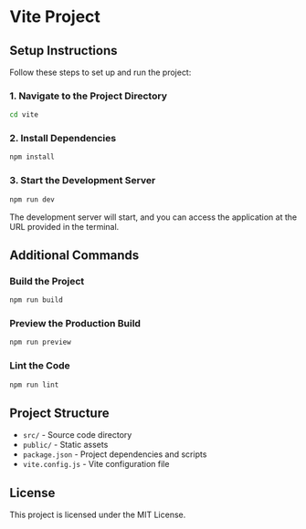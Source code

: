 # Vite Project

## Setup Instructions

Follow these steps to set up and run the project:

### 1. Navigate to the Project Directory
```sh
cd vite
```

### 2. Install Dependencies
```sh
npm install
```

### 3. Start the Development Server
```sh
npm run dev
```

The development server will start, and you can access the application at the URL provided in the terminal.

## Additional Commands

### Build the Project
```sh
npm run build
```

### Preview the Production Build
```sh
npm run preview
```

### Lint the Code
```sh
npm run lint
```

## Project Structure
- `src/` - Source code directory
- `public/` - Static assets
- `package.json` - Project dependencies and scripts
- `vite.config.js` - Vite configuration file

## License
This project is licensed under the MIT License.

